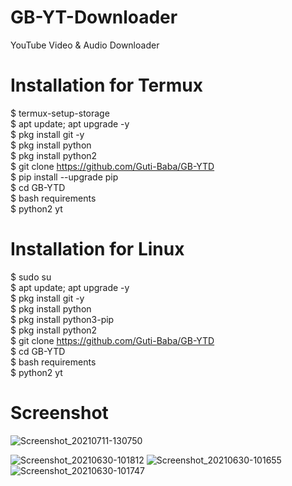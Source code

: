 # GB-YT-Downloader
YouTube Video &amp; Audio Downloader

# Installation for Termux
$ termux-setup-storage <br>
$ apt update; apt upgrade -y <br>
$ pkg install git -y <br>
$ pkg install python <br>
$ pkg install python2 <br>
$ git clone https://github.com/Guti-Baba/GB-YTD <br>
$ pip install --upgrade pip <br>
$ cd GB-YTD <br>
$ bash requirements <br>
$ python2 yt <br>

# Installation for Linux
$ sudo su <br>
$ apt update; apt upgrade -y <br>
$ pkg install git -y <br>
$ pkg install python <br>
$ pkg install python3-pip <br>
$ pkg install python2 <br>
$ git clone https://github.com/Guti-Baba/GB-YTD <br>
$ cd GB-YTD <br>
$ bash requirements <br>
$ python2 yt <br>


# Screenshot
![Screenshot_20210711-130750](https://user-images.githubusercontent.com/79633162/125186134-5e26f200-e24a-11eb-9289-61ffddf3e2f2.png)

![Screenshot_20210630-101812](https://user-images.githubusercontent.com/79633162/123901605-0c9a7f80-d98d-11eb-8ab0-618bac28425f.png)
![Screenshot_20210630-101655](https://user-images.githubusercontent.com/79633162/123901611-0e644300-d98d-11eb-9fc1-33aa117093d1.png)
![Screenshot_20210630-101747](https://user-images.githubusercontent.com/79633162/123901612-0efcd980-d98d-11eb-88d5-0b0081c65614.png)

